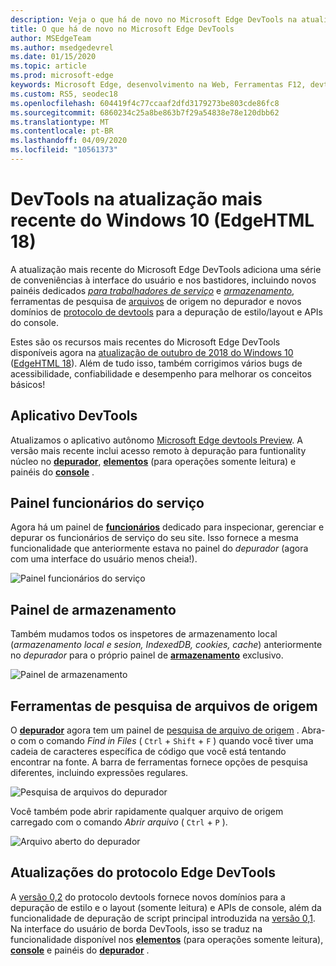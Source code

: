 ```yaml
---
description: Veja o que há de novo no Microsoft Edge DevTools na atualização de outubro de 2018 do Windows 10 de outubro
title: O que há de novo no Microsoft Edge DevTools
author: MSEdgeTeam
ms.author: msedgedevrel
ms.date: 01/15/2020
ms.topic: article
ms.prod: microsoft-edge
keywords: Microsoft Edge, desenvolvimento na Web, Ferramentas F12, devtools, edgehtml 18
ms.custom: RS5, seodec18
ms.openlocfilehash: 604419f4c77ccaaf2dfd3179273be803cde86fc8
ms.sourcegitcommit: 6860234c25a8be863b7f29a54838e78e120dbb62
ms.translationtype: MT
ms.contentlocale: pt-BR
ms.lasthandoff: 04/09/2020
ms.locfileid: "10561373"
---
```

# DevTools na atualização mais recente do Windows 10 (EdgeHTML 18)

A atualização mais recente do Microsoft Edge DevTools adiciona uma série de conveniências à interface do usuário e nos bastidores, incluindo novos painéis dedicados [*para trabalhadores de serviço*](#service-workers-panel) e [*armazenamento*](#storage-panel), ferramentas de pesquisa de [arquivos](#source-file-search-tools) de origem no depurador e novos domínios de [protocolo de devtools](#edge-devtools-protocol-updates) para a depuração de estilo/layout e APIs do console.

Estes são os recursos mais recentes do Microsoft Edge DevTools disponíveis agora na [atualização de outubro de 2018 do Windows 10](/windows/uwp/whats-new/windows-10-build-17763) ([EdgeHTML 18](https://aka.ms/devguide_edgehtml_18)). Além de tudo isso, também corrigimos vários bugs de acessibilidade, confiabilidade e desempenho para melhorar os conceitos básicos!

## Aplicativo DevTools

Atualizamos o aplicativo autônomo [Microsoft Edge devtools Preview](../devtools-guide.md#microsoft-store-app). A versão mais recente inclui acesso remoto à depuração para funtionality núcleo no [**depurador**](./debugger.md), [**elementos**](./elements.md) (para operações somente leitura) e painéis do [**console**](./console.md) .

## Painel funcionários do serviço

Agora há um painel de [**funcionários**](./service-workers.md) dedicado para inspecionar, gerenciar e depurar os funcionários de serviço do seu site. Isso fornece a mesma funcionalidade que anteriormente estava no painel do *depurador* (agora com uma interface do usuário menos cheia!).

![Painel funcionários do serviço](./media/service_worker.png)

## Painel de armazenamento

Também mudamos todos os inspetores de armazenamento local (*armazenamento local e sesion, IndexedDB, cookies, cache*) anteriormente no *depurador* para o próprio painel de [**armazenamento**](./storage.md) exclusivo.

![Painel de armazenamento](./media/storage_cache.png)

## Ferramentas de pesquisa de arquivos de origem

O [**depurador**](./debugger.md) agora tem um painel de [pesquisa de arquivo de origem](./debugger.md#file-search) . Abra-o com o comando *Find in Files* ( `Ctrl` + `Shift` + `F` ) quando você tiver uma cadeia de caracteres específica de código que você está tentando encontrar na fonte. A barra de ferramentas fornece opções de pesquisa diferentes, incluindo expressões regulares. 

![Pesquisa de arquivos do depurador](./media/debugger_file_search.png)

Você também pode abrir rapidamente qualquer arquivo de origem carregado com o comando *Abrir arquivo* ( `Ctrl` + `P` ).

![Arquivo aberto do depurador](./media/debugger_open_file.png)

## Atualizações do protocolo Edge DevTools

A [versão 0,2](../devtools-protocol/0.2/index.md) do protocolo devtools fornece novos domínios para a depuração de estilo e o layout (somente leitura) e APIs de console, além da funcionalidade de depuração de script principal introduzida na [versão 0,1](../devtools-protocol/0.1/index.md). Na interface do usuário de borda DevTools, isso se traduz na funcionalidade disponível nos [**elementos**](../devtools-guide/elements.md) (para operações somente leitura), [**console**](../devtools-guide/console.md) e painéis do [**depurador**](../devtools-guide/debugger.md) .

